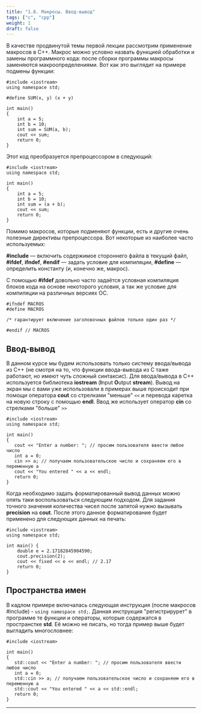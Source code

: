 ```yaml
---
title: "1.8. Макросы. Ввод-вывод"
tags: ["с", "cpp"]
weight: 1
draft: false
---
```


В качестве продвинутой темы первой лекции рассмотрим применение макросов в C++. Макрос можно условно назвать функцией обработки и замены программного кода: после сборки программы макросы заменяются макроопределениями. Вот как это выглядит на примере подмены функции:

```
#include <iostream>
using namespace std;

#define SUM(x, y) (x + y)

int main()
{
	int a = 5;
	int b = 10;
	int sum = SUM(a, b);
	cout << sum;
    return 0;
}
```

Этот код преобразуется препроцессором в следующий:

```
#include <iostream>
using namespace std;

int main()
{
	int a = 5;
	int b = 10;
	int sum = (a + b);
	cout << sum;
    return 0;
}
```

Помимо макросов, которые подменяют функции, есть и другие очень полезные директивы препроцессора. Вот некоторые из наиболее часто используемых:

**#include** — включить содержимое стороннего файла в текущий файл,
**#ifdef**, **ifndef**, **#endif** — задать условие для компиляции,
**#define** — определить константу (и, конечно же, макрос).

С помощью **#ifdef** довольно часто задаётся условная компиляция блоков кода на основе некоторого условия, а так же условие для компиляции на различных версиях ОС.

```
#ifndef MACROS
#define MACROS

/* гарантирует включение заголовочных файлов только один раз */

#endif // MACROS
```

## Ввод-вывод
В данном курсе мы будем использовать только систему ввода/вывода из С++ (не смотря на то, что функции ввода-вывода из C таже работают, но имеют чуть сложный синтаксис).
Для ввода/вывода в C++ используется библиотека **iostream** (**I**nput **O**utput **stream**). Вывод на экран мы с вами уже использовали в примерах выше происходит при помощи оператора **cout** со стрелками "меньше" ```<<``` и перевода каретка на новую строку с помощью **endl**. Ввод же использует оператор **cin** со стрелками "больше" ```>>```

```
#include <iostream>
using namespace std;
 
int main()
{
   cout << "Enter a number: "; // просим пользователя ввести любое число
   int a = 0;
   cin >> a; // получаем пользовательское число и сохраняем его в переменную a
   cout << "You entered " << a << endl;
   return 0;
}
```

Когда необходимо задать форматированный вывод данных можно опять таки воспользоваться следующим подходом. Для задания точного значения количества чисел после запятой нужно вызывать **precision** на **cout**. После этого данное форматирование будет применено для следующих данных на печать:

```
#include <iostream>
using namespace std;

int main() {
    double e = 2.17182845904590;
    cout.precision(2);
    cout << fixed << e << endl; // 2.17
    return 0;
}
```

## Пространства имен
В кадлом примере включалась следующая инструкция (после макросов #include) - ```using namespace std;```. Данная инструкция "регистрирурет" в программе те функции и операторы, которые содержатся в пространстке **std**. Её можно не писать, но тогда пример выше будет выгладить многословнее:

```
#include <iostream>
 
int main()
{
   std::cout << "Enter a number: "; // просим пользователя ввести любое число
   int a = 0;
   std::cin >> a; // получаем пользовательское число и сохраняем его в переменную a
   std::cout << "You entered " << a << std::endl;
   return 0;
}
```

---